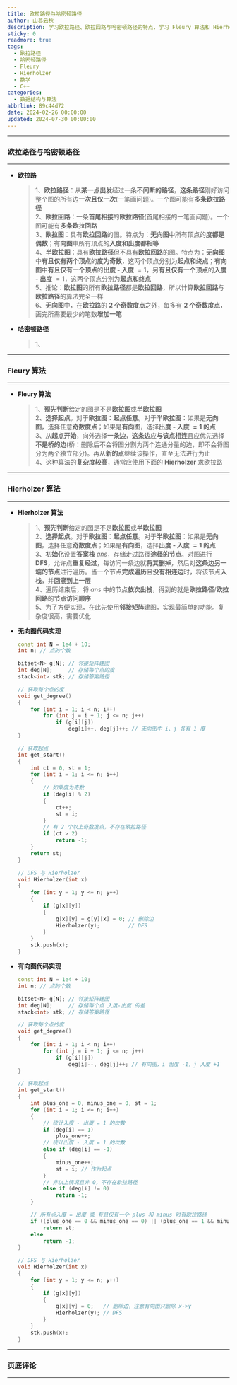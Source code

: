 ```yaml
---
title: 欧拉路径与哈密顿路径
author: 山暮云秋
description: 学习欧拉路径、欧拉回路与哈密顿路径的特点，学习 Fleury 算法和 Hierholzer 算法
sticky: 0
readmore: true
tags:
  - 欧拉路径
  - 哈密顿路径
  - Fleury
  - Hierholzer
  - 数学
  - C++
categories:
  - 数据结构与算法
abbrlink: 89c44d72
date: 2024-02-26 00:00:00
updated: 2024-07-30 00:00:00
---
```


---

### **欧拉路径与哈密顿路径**

---

- **欧拉路**

  > 1、**欧拉路径**：从**某一点出发**经过一条**不间断的路径**，**这条路径**刚好访问整个图的所有边**一次且仅一次**(一笔画问题)。一个图可能有**多条欧拉路径**  
  > 2、**欧拉回路**：一条**首尾相接**的**欧拉路径**(首尾相接的一笔画问题)。一个图可能有**多条欧拉回路**  
  > 3、**欧拉图**：具有**欧拉回路**的图。特点为：**无向图**中所有顶点的**度都是偶数**；**有向图**中所有顶点的**入度和出度都相等**  
  > 4、**半欧拉图**：具有**欧拉路径**但不具有**欧拉回路**的图。特点为：**无向图**中**有且仅有两个顶点**的**度为奇数**，这两个顶点分别为**起点和终点**；**有向图**中**有且仅有一个顶点**的**出度 - 入度** $= 1$，另**有且仅有一个顶点**的**入度 - 出度** $= 1$，这两个顶点分别为**起点和终点**  
  > 5、推论：**欧拉图**的所有**欧拉路径**都是**欧拉回路**，所以计算**欧拉回路**与**欧拉路径**的算法完全一样  
  > 6、**无向图**中，在**欧拉路**的 **2 个奇数度点**之外，每多有 **2 个奇数度点**，画完所需要最少的笔数**增加一笔**

<!-- more -->

- **哈密顿路径**

  > 1、

---

### **Fleury 算法**

---

- **Fleury 算法**

  > 1、**预先判断**给定的图是不是**欧拉图**或**半欧拉图**  
  > 2、**选择起点**。对于**欧拉图**：**起点任意**。对于**半欧拉图**：如果是**无向图**，选择任意**奇数度点**；如果是**有向图**，选择**出度 - 入度 $= 1$ 的点**  
  > 3、从**起点开始**，向外选择**一条边**，**这条边**应**与该点相连**且应优先选择**不是桥的边**(桥：删除后不会将图分割为两个连通分量的边，即不会将图分为两个独立部分)。再从**新的点**继续该操作，直至无法进行为止  
  > 4、这种算法的**复杂度较高**，通常应使用下面的 **Hierholzer** 求欧拉路

---

### **Hierholzer 算法**

---

- **Hierholzer 算法**

  > 1、**预先判断**给定的图是不是**欧拉图**或**半欧拉图**  
  > 2、**选择起点**。对于**欧拉图**：**起点任意**。对于**半欧拉图**：如果是**无向图**，选择任意**奇数度点**；如果是**有向图**，选择**出度 - 入度 $= 1$ 的点**  
  > 3、**初始化**设置**答案栈** $ans$，存储走过路径**途径的节点**。对图进行 **DFS**，允许点**重复经过**，每访问一条边就**将其删掉**，然后对**这条边另一端的节点**进行遍历。当一个节点**完成遍历**且**没有相连边**时，将该节点**入栈**，并**回溯到上一层**  
  > 4、遍历结束后，将 $ans$ 中的节点**依次出栈**，得到的就是**欧拉路径**/**欧拉回路**的**节点访问顺序**  
  > 5、为了方便实现，在此先使用**邻接矩阵**建图，实现最简单的功能。复杂度很高，需要优化

- **无向图代码实现**

  ```cpp
  const int N = 1e4 + 10;
  int n; // 点的个数

  bitset<N> g[N]; // 邻接矩阵建图
  int deg[N];     // 存储每个点的度
  stack<int> stk; // 存储答案路径

  // 获取每个点的度
  void get_degree()
  {
      for (int i = 1; i < n; i++)
          for (int j = i + 1; j <= n; j++)
              if (g[i][j])
                  deg[i]++, deg[j]++; // 无向图中 i、j 各有 1 度
  }

  // 获取起点
  int get_start()
  {
      int ct = 0, st = 1;
      for (int i = 1; i <= n; i++)
      {
          // 如果度为奇数
          if (deg[i] % 2)
          {
              ct++;
              st = i;
          }
          // 有 2 个以上奇数度点，不存在欧拉路径
          if (ct > 2)
              return -1;
      }
      return st;
  }

  // DFS 与 Hierholzer
  void Hierholzer(int x)
  {
      for (int y = 1; y <= n; y++)
      {
          if (g[x][y])
          {
              g[x][y] = g[y][x] = 0; // 删除边
              Hierholzer(y);         // DFS
          }
      }
      stk.push(x);
  }
  ```

- **有向图代码实现**

  ```cpp
  const int N = 1e4 + 10;
  int n; // 点的个数

  bitset<N> g[N]; // 邻接矩阵建图
  int deg[N];     // 存储每个点 入度-出度 的差
  stack<int> stk; // 存储答案路径

  // 获取每个点的度
  void get_degree()
  {
      for (int i = 1; i < n; i++)
          for (int j = i + 1; j <= n; j++)
              if (g[i][j])
                  deg[i]--, deg[j]++; // 有向图，i 出度 -1，j 入度 +1
  }

  // 获取起点
  int get_start()
  {
      int plus_one = 0, minus_one = 0, st = 1;
      for (int i = 1; i <= n; i++)
      {
          // 统计入度 - 出度 = 1 的次数
          if (deg[i] == 1)
              plus_one++;
          // 统计出度 - 入度 = 1 的次数
          else if (deg[i] == -1)
          {
              minus_one++;
              st = i; // 作为起点
          }
          // 非以上情况且非 0，不存在欧拉路径
          else if (deg[i] != 0)
              return -1;
      }

      // 所有点入度 = 出度 或 有且仅有一个 plus 和 minus 时有欧拉路径
      if ((plus_one == 0 && minus_one == 0) || (plus_one == 1 && minus_one == 1))
          return st;
      else
          return -1;
  }

  // DFS 与 Hierholzer
  void Hierholzer(int x)
  {
      for (int y = 1; y <= n; y++)
      {
          if (g[x][y])
          {
              g[x][y] = 0;   // 删除边，注意有向图只删除 x->y
              Hierholzer(y); // DFS
          }
      }
      stk.push(x);
  }
  ```

---

### **页底评论**

---
